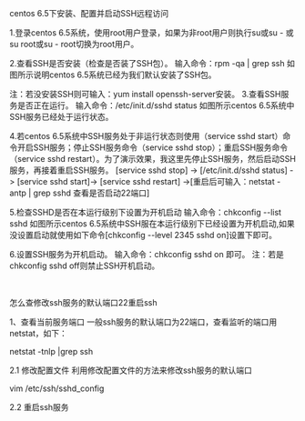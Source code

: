 centos 6.5下安装、配置并启动SSH远程访问

1.登录centos 6.5系统，使用root用户登录，如果为非root用户则执行su或su - 或su root或su - root切换为root用户。


2.查看SSH是否安装（检查是否装了SSH包）。
输入命令：rpm -qa | grep ssh
如图所示说明centos 6.5系统已经为我们默认安装了SSH包。

注：若没安装SSH则可输入：yum install openssh-server安装。
3.查看SSH服务是否正在运行。
输入命令：/etc/init.d/sshd status
如图所示centos 6.5系统中SSH服务已经处于运行状态。

4.若centos 6.5系统中SSH服务处于非运行状态则使用（service sshd start）命令开启SSH服务；停止SSH服务命令（service sshd stop）；重启SSH服务命令（service sshd restart）。为了演示效果，我这里先停止SSH服务，然后启动SSH服务，再接着重启SSH服务。
[service sshd stop] -> [/etc/init.d/sshd status] -> [service sshd start]-> [service sshd restart] ->[重启后可输入：netstat -antp | grep sshd 查看是否启动22端口]

5.检查SSHD是否在本运行级别下设置为开机启动
输入命令：chkconfig --list sshd
如图所示centos 6.5系统中SSH服在本运行级别下已经设置为开机启动,如果没设置启动就使用如下命令[chkconfig --level 2345 sshd on]设置下即可。

6.设置SSH服务为开机启动。
输入命令：chkconfig sshd on 即可。
注：若是chkconfig sshd off则禁止SSH开机启动。

​           

怎么查修改ssh服务的默认端口22重启ssh

1、查看当前服务端口
     一般ssh服务的默认端口为22端口，查看监听的端口用netstat，如下：

netstat -tnlp |grep ssh

2.1 修改配置文件
     利用修改配置文件的方法来修改ssh服务的默认端口

vim /etc/ssh/sshd_config

2.2 重启ssh服务

